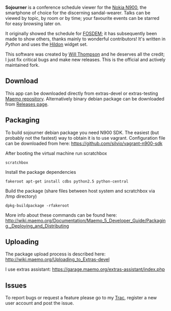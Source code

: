 **Sojourner** is a conference schedule viewer for the [Nokia N900](http://maemo.nokia.com/n900/), the smartphone of choice for the discerning sandal-wearer. Talks can be viewed by topic, by room or by time; your favourite events can be starred for easy browsing later on.

It originally showed the schedule for [FOSDEM](http://fosdem.org/); it has subsequently been made to show others, thanks mainly to wonderful contributors! It's written in *Python* and uses the [Hildon](http://pymaemo.garage.maemo.org/python_hildon_manual/) widget set. 

This software was created by [Will Thompson](http://willthompson.co.uk/) and he deserves all the credit; I just fix critical bugs and make new releases. This is the official and actively maintained fork.

Download
--------
This app can be downloaded directly from extras-devel or extras-testing [Maemo repository](http://maemo.org/packages/view/sojourner/). Alternatively binary debian package can be downloaded from [Releases page](https://github.com/loomchild/sojourner/releases).

Packaging
---------
To build sojourner debian package you need N900 SDK. The easiest (but probably not the fastest) way to obtain it is to use vagrant. Configuration file can be downloaded from here: https://github.com/silvio/vagrant-n900-sdk

After booting the virtual machine run scratchbox

	scratchbox

Install the package dependencies
	
	fakeroot apt-get install cdbs python2.5 python-central

Build the package (share files between host system and scratchbox via /tmp directory)
	
	dpkg-buildpackage -rfakeroot

More info about these commands can be found here: http://wiki.maemo.org/Documentation/Maemo_5_Developer_Guide/Packaging,_Deploying_and_Distributing

Uploading
---------
The package upload process is described here: http://wiki.maemo.org/Uploading_to_Extras-devel

I use extras assistant: https://garage.maemo.org/extras-assistant/index.php

Issues
------
To report bugs or request a feature please go to my [Trac](http://trac.loomchild.net/sojourner), register a new user account and post the issue.

